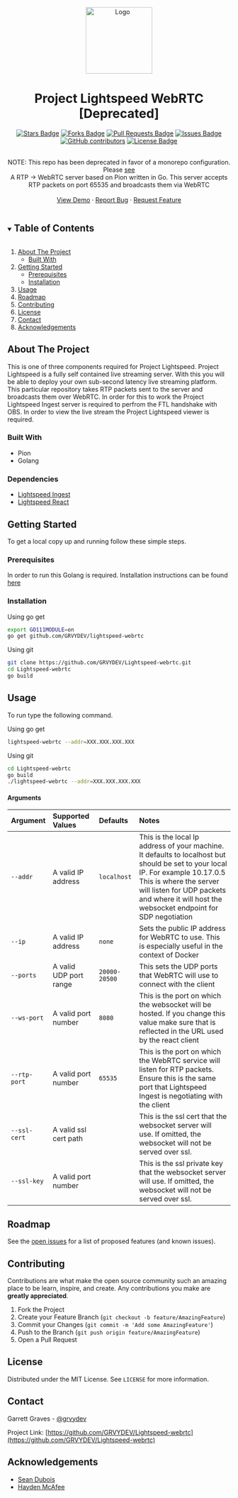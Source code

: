 <p align="center">
<a  href="https://github.com/GRVYDEV/Lightspeed-webrtc">
    <img src="images/lightspeedlogo.svg" alt="Logo" width="150" height="150">
</a>
</p>
  <h1 align="center">Project Lightspeed WebRTC [Deprecated]</h1>
<div align="center">
  <a href="https://github.com/GRVYDEV/Lightspeed-webrtc/stargazers"><img src="https://img.shields.io/github/stars/GRVYDEV/Lightspeed-webrtc" alt="Stars Badge"/></a>
<a href="https://github.com/GRVYDEV/Lightspeed-webrtc/network/members"><img src="https://img.shields.io/github/forks/GRVYDEV/Lightspeed-webrtc" alt="Forks Badge"/></a>
<a href="https://github.com/GRVYDEV/Lightspeed-webrtc/pulls"><img src="https://img.shields.io/github/issues-pr/GRVYDEV/Lightspeed-webrtc" alt="Pull Requests Badge"/></a>
<a href="https://github.com/GRVYDEV/Lightspeed-webrtc/issues"><img src="https://img.shields.io/github/issues/GRVYDEV/Lightspeed-webrtc" alt="Issues Badge"/></a>
<a href="https://github.com/GRVYDEV/Lightspeed-webrtc/graphs/contributors"><img alt="GitHub contributors" src="https://img.shields.io/github/contributors/GRVYDEV/Lightspeed-webrtc?color=2b9348"></a>
<a href="https://github.com/GRVYDEV/Lightspeed-webrtc/blob/master/LICENSE"><img src="https://img.shields.io/github/license/GRVYDEV/Lightspeed-webrtc?color=2b9348" alt="License Badge"/></a>
</div>
<br />
<p align="center">
  <p align="center">
	NOTE: This repo has been deprecated in favor of a monorepo configuration. Please <a href="https://github.com/GRVYDEV/Project-Lightspeed">see</a><br>
    A RTP -> WebRTC server based on Pion written in Go. This server accepts RTP packets on port 65535 and broadcasts them via WebRTC
    <!-- <br /> -->
    <!-- <a href="https://github.com/GRVYDEV/Lightspeed-webrtc"><strong>Explore the docs »</strong></a> -->
    <br />
    <br />
    <a href="https://youtu.be/Dzin4_A8RDs">View Demo</a>
    ·
    <a href="https://github.com/GRVYDEV/Lightspeed-webrtc/issues">Report Bug</a>
    ·
    <a href="https://github.com/GRVYDEV/Lightspeed-webrtc/issues">Request Feature</a>
  </p>
</p>

<!-- TABLE OF CONTENTS -->
<details open="open">
  <summary><h2 style="display: inline-block">Table of Contents</h2></summary>
  <ol>
    <li>
      <a href="#about-the-project">About The Project</a>
      <ul>
        <li><a href="#built-with">Built With</a></li>
      </ul>
    </li>
    <li>
      <a href="#getting-started">Getting Started</a>
      <ul>
        <li><a href="#prerequisites">Prerequisites</a></li>
        <li><a href="#installation">Installation</a></li>
      </ul>
    </li>
    <li><a href="#usage">Usage</a></li>
    <li><a href="#roadmap">Roadmap</a></li>
    <li><a href="#contributing">Contributing</a></li>
    <li><a href="#license">License</a></li>
    <li><a href="#contact">Contact</a></li>
    <li><a href="#acknowledgements">Acknowledgements</a></li>
  </ol>
</details>

<!-- ABOUT THE PROJECT -->

## About The Project

<!-- [![Product Name Screen Shot][product-screenshot]](https://example.com) -->

This is one of three components required for Project Lightspeed. Project Lightspeed is a fully self contained live streaming server. With this you will be able to deploy your own sub-second latency live streaming platform. This particular repository takes RTP packets sent to the server and broadcasts them over WebRTC. In order for this to work the Project Lightspeed Ingest server is required to perfrom the FTL handshake with OBS. In order to view the live stream the Project Lightspeed viewer is required.

### Built With

- Pion
- Golang

### Dependencies

- [Lightspeed Ingest](https://github.com/GRVYDEV/Lightspeed-ingest)
- [Lightspeed React](https://github.com/GRVYDEV/Lightspeed-react)

<!-- GETTING STARTED -->

## Getting Started

To get a local copy up and running follow these simple steps.

### Prerequisites

In order to run this Golang is required. Installation instructions can be found <a href="https://golang.org/doc/install#download">here</a>

### Installation

Using go get

```sh
export GO111MODULE=on
go get github.com/GRVYDEV/lightspeed-webrtc
```

Using git

```sh
git clone https://github.com/GRVYDEV/Lightspeed-webrtc.git
cd Lightspeed-webrtc
go build
```

<!-- USAGE EXAMPLES -->

## Usage

To run type the following command. 

Using go get
```sh
lightspeed-webrtc --addr=XXX.XXX.XXX.XXX
```

Using git
```sh
cd Lightspeed-webrtc
go build
./lightspeed-webrtc --addr=XXX.XXX.XXX.XXX
```

#### Arguments
|  Argument | Supported Values | Defaults | Notes             |
| :-------- | :--------------- | :------- | :---------------- |
| `--addr`   | A valid IP address | `localhost` | This is the local Ip address of your machine. It defaults to localhost but should be set to your local IP. For example 10.17.0.5 This is where the server will listen for UDP packets and where it will host the websocket endpoint for SDP negotiation|
|  `--ip`    | A valid IP address | `none` | Sets the public IP address for WebRTC to use. This is especially useful in the context of Docker|
| `--ports`  | A valid UDP port range | `20000-20500` | This sets the UDP ports that WebRTC will use to connect with the client |
| `--ws-port` | A valid port number | `8080` | This is the port on which the websocket will be hosted. If you change this value make sure that is reflected in the URL used by the react client |
| `--rtp-port` | A valid port number | `65535` | This is the port on which the WebRTC service will listen for RTP packets. Ensure this is the same port that Lightspeed Ingest is negotiating with the client |
| `--ssl-cert` | A valid ssl cert path | | This is the ssl cert that the websocket server will use. If omitted, the websocket will not be served over ssl. |
| `--ssl-key` | A valid port number | | This is the ssl private key that the websocket server will use. If omitted, the websocket will not be served over ssl. |




<!-- _For more examples, please refer to the [Documentation](https://example.com)_ -->

<!-- ROADMAP -->

## Roadmap

See the [open issues](https://github.com/GRVYDEV/Lightspeed-webrtc/issues) for a list of proposed features (and known issues).

<!-- CONTRIBUTING -->

## Contributing

Contributions are what make the open source community such an amazing place to be learn, inspire, and create. Any contributions you make are **greatly appreciated**.

1. Fork the Project
2. Create your Feature Branch (`git checkout -b feature/AmazingFeature`)
3. Commit your Changes (`git commit -m 'Add some AmazingFeature'`)
4. Push to the Branch (`git push origin feature/AmazingFeature`)
5. Open a Pull Request

<!-- LICENSE -->

## License

Distributed under the MIT License. See `LICENSE` for more information.

<!-- CONTACT -->

## Contact

Garrett Graves - [@grvydev](https://twitter.com/grvydev)

Project Link: [https://github.com/GRVYDEV/Lightspeed-webrtc](https://github.com/GRVYDEV/Lightspeed-webrtc)

<!-- ACKNOWLEDGEMENTS -->

## Acknowledgements

- [Sean Dubois](https://github.com/Sean-Der)
- [Hayden McAfee](https://github.com/haydenmc)


<!-- MARKDOWN LINKS & IMAGES -->
<!-- https://www.markdownguide.org/basic-syntax/#reference-style-links -->

[contributors-shield]: https://img.shields.io/github/contributors/GRVYDEV/repo.svg?style=for-the-badge
[contributors-url]: https://github.com/GRVYDEV/repo/graphs/contributors
[forks-shield]: https://img.shields.io/github/forks/GRVYDEV/repo.svg?style=for-the-badge
[forks-url]: https://github.com/GRVYDEV/repo/network/members
[stars-shield]: https://img.shields.io/github/stars/GRVYDEV/repo.svg?style=for-the-badge
[stars-url]: https://github.com/GRVYDEV/repo/stargazers
[issues-shield]: https://img.shields.io/github/issues/GRVYDEV/repo.svg?style=for-the-badge
[issues-url]: https://github.com/GRVYDEV/repo/issues
[license-shield]: https://img.shields.io/github/license/GRVYDEV/repo.svg?style=for-the-badge
[license-url]: https://github.com/GRVYDEV/repo/blob/master/LICENSE.txt
[linkedin-shield]: https://img.shields.io/badge/-LinkedIn-black.svg?style=for-the-badge&logo=linkedin&colorB=555
[linkedin-url]: https://linkedin.com/in/GRVYDEV
